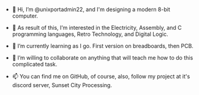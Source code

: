 - 👋 Hi, I’m @unixportadmin22, and I'm designing a modern 8-bit computer.

- 👀 As result of this, I’m interested in the Electricity, Assembly, and C programming languages, Retro Technology, and Digital Logic.

- 🌱 I’m currently learning as I go. First version on breadboards, then PCB.

- 💞️ I’m willing to collaborate on anything that will teach me how to do this complicated task.

- 📫 You can find me on GitHub, of course, also, follow my project at it's discord server, Sunset City Processing.

<!---
unixportadmin22/unixportadmin22 is a ✨ special ✨ repository because its `README.md` (this file) appears on your GitHub profile.
You can click the Preview link to take a look at your changes.
--->
